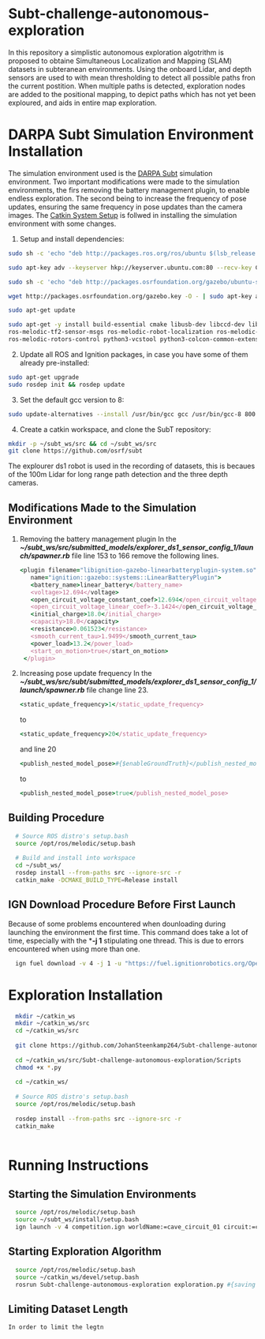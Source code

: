 # Subt-challenge-autonomous-exploration
In this repository a simplistic autonomous exploration algotrithm is proposed to obtaine Simultaneous Localization and Mapping (SLAM) datasets in subteranean environments. Using the onboard Lidar, and depth sensors are used to with mean thresholding to detect all possible paths fron the current postition. When multiple paths is detected, exploration nodes are added to the positional mapping, to depict paths which has not yet been exploured, and aids in entire map exploration. 

# DARPA Subt Simulation Environment Installation
The simulation environment used is the [DARPA Subt](https://github.com/osrf/subt) simulation environment. Two important modifications were made to the simulation environments, the firs removing the battery management plugin, to enable endless exploration. The second being to increase the frequency of pose updates, ensuring the same frequency in pose updates than the camera images. The [Catkin System Setup](https://github.com/osrf/subt/wiki/Catkin%20System%20Setup) is follwed in installing the simulation environment with some changes.
1. Setup and install dependencies:
  ```bash
  sudo sh -c 'echo "deb http://packages.ros.org/ros/ubuntu $(lsb_release -sc) main" > /etc/apt/sources.list.d/ros-latest.list'
  
  sudo apt-key adv --keyserver hkp://keyserver.ubuntu.com:80 --recv-key C1CF6E31E6BADE8868B172B4F42ED6FBAB17C654
  
  sudo sh -c 'echo "deb http://packages.osrfoundation.org/gazebo/ubuntu-stable `lsb_release -cs` main" > /etc/apt/sources.list.d/gazebo-stable.list'
  
  wget http://packages.osrfoundation.org/gazebo.key -O - | sudo apt-key add -
  
  sudo apt-get update
  
  sudo apt-get -y install build-essential cmake libusb-dev libccd-dev libfcl-dev lsb-release pkg-config python ignition-dome ros-melodic-desktop \
  ros-melodic-tf2-sensor-msgs ros-melodic-robot-localization ros-melodic-ros-control ros-melodic-control-toolbox ros-melodic-twist-mux ros-melodic-joy \
  ros-melodic-rotors-control python3-vcstool python3-colcon-common-extensions ros-melodic-ros-ign g++-8 git python-rosdep
  ```
2. Update all ROS and Ignition packages, in case you have some of them already pre-installed:
  ```bash
  sudo apt-get upgrade
  sudo rosdep init && rosdep update
  ```
3. Set the default gcc version to 8:
  ```bash
  sudo update-alternatives --install /usr/bin/gcc gcc /usr/bin/gcc-8 800 --slave /usr/bin/g++ g++ /usr/bin/g++-8 --slave /usr/bin/gcov gcov /usr/bin/gcov-8
  ```
4. Create a catkin workspace, and clone the SubT repository:
```bash
mkdir -p ~/subt_ws/src && cd ~/subt_ws/src
git clone https://github.com/osrf/subt
```
The explourer ds1 robot is used in the recording of datasets, this is becaues of the 100m Lidar for long range path detection and the three depth cameras.

  ## Modifications Made to the Simulation Environment
  1. Removing the battery management plugin
     In the ***~/subt_ws/src/submitted_models/explorer_ds1_sensor_config_1/launch/spawner.rb*** file line 153 to 166 remove the following lines.
     ```rb
     <plugin filename="libignition-gazebo-linearbatteryplugin-system.so"
        name="ignition::gazebo::systems::LinearBatteryPlugin">
        <battery_name>linear_battery</battery_name>
        <voltage>12.694</voltage>
        <open_circuit_voltage_constant_coef>12.694</open_circuit_voltage_constant_coef>
        <open_circuit_voltage_linear_coef>-3.1424</open_circuit_voltage_linear_coef>
        <initial_charge>18.0</initial_charge>
        <capacity>18.0</capacity>
        <resistance>0.061523</resistance>
        <smooth_current_tau>1.9499</smooth_current_tau>
        <power_load>13.2</power_load>
        <start_on_motion>true</start_on_motion>
      </plugin>
     ```
  3. Increasing pose update frequency
     In the ***~/subt_ws/src/subt/submitted_models/explorer_ds1_sensor_config_1/launch/spawner.rb*** file change line 23.
     ```rb
     <static_update_frequency>1</static_update_frequency>
     ```
     to
     ```rb
     <static_update_frequency>20</static_update_frequency>
     ```
     and line 20
     ```rb
     <publish_nested_model_pose>#{$enableGroundTruth}</publish_nested_model_pose>
     ```
     to
     ```rb
     <publish_nested_model_pose>true</publish_nested_model_pose>
     ```

  ## Building Procedure
  ```bash
    # Source ROS distro's setup.bash
    source /opt/ros/melodic/setup.bash
    
    # Build and install into workspace
    cd ~/subt_ws/
    rosdep install --from-paths src --ignore-src -r
    catkin_make -DCMAKE_BUILD_TYPE=Release install
  ```

## IGN Download Procedure Before First Launch
  Because of some problems encountered when dounloading during launching the environment the first time. This command does take a lot of time, especially with the ***-j 1** stipulating one thread. This is due to errors encountered when using more than one.
  ```bash
    ign fuel download -v 4 -j 1 -u "https://fuel.ignitionrobotics.org/OpenRobotics/collections/SubT Tech Repo"
  ```
  
# Exploration Installation
  ```bash
    mkdir ~/catkin_ws
    mkdir ~/catkin_ws/src
    cd ~/catkin_ws/src
    
    git clone https://github.com/JohanSteenkamp264/Subt-challenge-autonomous-exploration.git
    
    cd ~/catkin_ws/src/Subt-challenge-autonomous-exploration/Scripts
    chmod +x *.py
    
    cd ~/catkin_ws/
    
    # Source ROS distro's setup.bash
    source /opt/ros/melodic/setup.bash
    
    rosdep install --from-paths src --ignore-src -r
    catkin_make
    
  ```
    
# Running Instructions

  ## Starting the Simulation Environments
  ```bash
    source /opt/ros/melodic/setup.bash
    source ~/subt_ws/install/setup.bash 
    ign launch -v 4 competition.ign worldName:=cave_circuit_01 circuit:=cave enableGroundTruth:=true robotName1:=X1 robotConfig1:=EXPLORER_DS1_SENSOR_CONFIG_1
  ```

  ## Starting Exploration Algorithm
```bash
  source /opt/ros/melodic/setup.bash
  source ~/catkin_ws/devel/setup.bash
  rosrun Subt-challenge-autonomous-exploration exploration.py #{saving path} #{maximum velocity}
```

  ## Limiting Dataset Length
    In order to limit the legtn 
  
